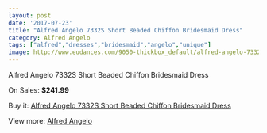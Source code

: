 ```yaml
---
layout: post
date: '2017-07-23'
title: "Alfred Angelo 7332S Short Beaded Chiffon Bridesmaid Dress"
category: Alfred Angelo
tags: ["alfred","dresses","bridesmaid","angelo","unique"]
image: http://www.eudances.com/9050-thickbox_default/alfred-angelo-7332s-short-beaded-chiffon-bridesmaid-dress.jpg
---
```

Alfred Angelo 7332S Short Beaded Chiffon Bridesmaid Dress

On Sales: **$241.99**
<a href="https://www.eudances.com/en/alfred-angelo/3043-alfred-angelo-7332s-short-beaded-chiffon-bridesmaid-dress.html"><amp-img layout="responsive" width="600" height="600" src="//www.eudances.com/9050-thickbox_default/alfred-angelo-7332s-short-beaded-chiffon-bridesmaid-dress.jpg" alt="Alfred Angelo 7332S Short Beaded Chiffon Bridesmaid Dress 0" /></a>
<a href="https://www.eudances.com/en/alfred-angelo/3043-alfred-angelo-7332s-short-beaded-chiffon-bridesmaid-dress.html"><amp-img layout="responsive" width="600" height="600" src="//www.eudances.com/9053-thickbox_default/alfred-angelo-7332s-short-beaded-chiffon-bridesmaid-dress.jpg" alt="Alfred Angelo 7332S Short Beaded Chiffon Bridesmaid Dress 1" /></a>
<a href="https://www.eudances.com/en/alfred-angelo/3043-alfred-angelo-7332s-short-beaded-chiffon-bridesmaid-dress.html"><amp-img layout="responsive" width="600" height="600" src="//www.eudances.com/9052-thickbox_default/alfred-angelo-7332s-short-beaded-chiffon-bridesmaid-dress.jpg" alt="Alfred Angelo 7332S Short Beaded Chiffon Bridesmaid Dress 2" /></a>
<a href="https://www.eudances.com/en/alfred-angelo/3043-alfred-angelo-7332s-short-beaded-chiffon-bridesmaid-dress.html"><amp-img layout="responsive" width="600" height="600" src="//www.eudances.com/9051-thickbox_default/alfred-angelo-7332s-short-beaded-chiffon-bridesmaid-dress.jpg" alt="Alfred Angelo 7332S Short Beaded Chiffon Bridesmaid Dress 3" /></a>

Buy it: [Alfred Angelo 7332S Short Beaded Chiffon Bridesmaid Dress](https://www.eudances.com/en/alfred-angelo/3043-alfred-angelo-7332s-short-beaded-chiffon-bridesmaid-dress.html "Alfred Angelo 7332S Short Beaded Chiffon Bridesmaid Dress")

View more: [Alfred Angelo](https://www.eudances.com/en/51-alfred-angelo "Alfred Angelo")